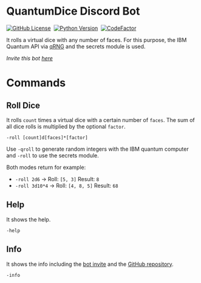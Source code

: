 
# QuantumDice Discord Bot

[![GitHub License](https://img.shields.io/badge/license-MIT-green)](LICENSE.txt)&nbsp;
[![Python Version](https://img.shields.io/badge/python-3-blue)](https://www.python.org/downloads/)&nbsp;
[![CodeFactor](https://www.codefactor.io/repository/github/informaticfreak/quantumdice/badge)](https://www.codefactor.io/repository/github/informaticfreak/quantumdice)&nbsp;

It rolls a virtual dice with any number of faces. For this purpose, the IBM Quantum API via [qRNG](https://github.com/ozaner/qRNG) and the secrets module is used.

*Invite this bot [here](https://discordapp.com/oauth2/authorize?client_id=844685330241159170&permissions=8&scope=bot)*

# Commands

## Roll Dice

It rolls `count` times a virtual dice with a certain number of `faces`. The sum of all dice rolls is multiplied by the optional `factor`.

`-roll [count]d[faces]*[factor]`

Use `-qroll` to generate random integers with the IBM quantum computer and `-roll` to use the secrets module.

Both modes return for example:

* `-roll 2d6` -> Roll: `[5, 3]` Result: `8`
* `-roll 3d10*4` -> Roll: `[4, 8, 5]` Result: `68`

## Help

It shows the help.

`-help`

## Info

It shows the info including the [bot invite](https://discordapp.com/oauth2/authorize?client_id=844685330241159170&permissions=8&scope=bot) and the [GitHub repository](https://github.com/InformaticFreak/QuantumDice). 

`-info`
